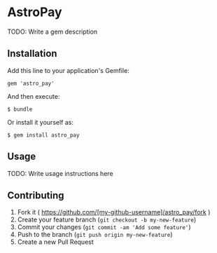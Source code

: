 # AstroPay

TODO: Write a gem description

## Installation

Add this line to your application's Gemfile:

    gem 'astro_pay'

And then execute:

    $ bundle

Or install it yourself as:

    $ gem install astro_pay

## Usage

TODO: Write usage instructions here

## Contributing

1. Fork it ( https://github.com/[my-github-username]/astro_pay/fork )
2. Create your feature branch (`git checkout -b my-new-feature`)
3. Commit your changes (`git commit -am 'Add some feature'`)
4. Push to the branch (`git push origin my-new-feature`)
5. Create a new Pull Request
